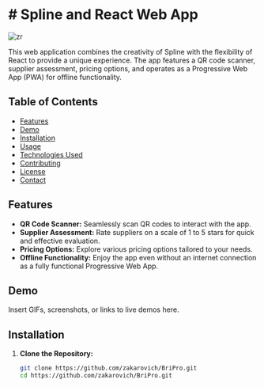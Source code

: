 ﻿# # Spline and React Web App

![zr](https://github.com/zakarovich/BriPro/assets/149341613/fa0b1abf-464e-4482-969f-355362538607)

This web application combines the creativity of Spline with the flexibility of React to provide a unique experience. The app features a QR code scanner, supplier assessment, pricing options, and operates as a Progressive Web App (PWA) for offline functionality.

## Table of Contents

- [Features](#features)
- [Demo](#demo)
- [Installation](#installation)
- [Usage](#usage)
- [Technologies Used](#technologies-used)
- [Contributing](#contributing)
- [License](#license)
- [Contact](#contact)

## Features

- **QR Code Scanner:** Seamlessly scan QR codes to interact with the app.
- **Supplier Assessment:** Rate suppliers on a scale of 1 to 5 stars for quick and effective evaluation.
- **Pricing Options:** Explore various pricing options tailored to your needs.
- **Offline Functionality:** Enjoy the app even without an internet connection as a fully functional Progressive Web App.

## Demo

Insert GIFs, screenshots, or links to live demos here.

## Installation

1. **Clone the Repository:**
   ```bash
   git clone https://github.com/zakarovich/BriPro.git
   cd https://github.com/zakarovich/BriPro.git

# 
